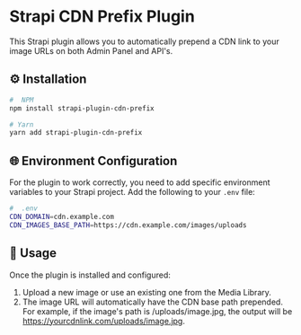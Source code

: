 # Strapi CDN Prefix Plugin

This Strapi plugin allows you to automatically prepend a CDN link to your image URLs on both Admin Panel and API's.

## ⚙️ Installation

```bash
#  NPM
npm install strapi-plugin-cdn-prefix

# Yarn
yarn add strapi-plugin-cdn-prefix
```

## 🌐 Environment Configuration

For the plugin to work correctly, you need to add specific environment variables to your Strapi project. Add the following to your `.env` file:

```bash
#  .env
CDN_DOMAIN=cdn.example.com
CDN_IMAGES_BASE_PATH=https://cdn.example.com/images/uploads
```

## 🚀 Usage

Once the plugin is installed and configured:

1. Upload a new image or use an existing one from the Media Library.
2. The image URL will automatically have the CDN base path prepended.
   For example, if the image's path is /uploads/image.jpg, the output will be https://yourcdnlink.com/uploads/image.jpg.
